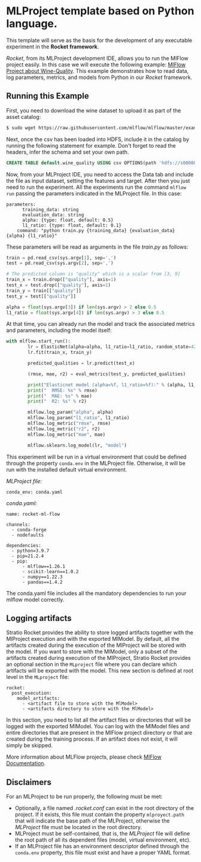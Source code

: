 # MLProject template based on Python language.
This template will serve as the basis for the development of any executable experiment in the **Rocket framework**.

*Rocket*, from its MLProject development IDE, allows you to run the MlFlow project easily. In this case we will execute the following example: [MlFlow Project about Wine-Quality](https://github.com/mlflow/mlflow/tree/master/examples/r_wine). This example demonstrates how to read data, log parameters, metrics, and models from Python in our *Rocket* framework.

## Running this Example

First, you need to download the wine dataset to upload it as part of the asset catalog:

```bash
$ sudo wget https://raw.githubusercontent.com/mlflow/mlflow/master/examples/sklearn_elasticnet_wine/wine-quality.csv
```

Next, once the csv has been loaded into HDFS, include it in the catalog by running the following statement for example. Don't forget to read the headers, infer the schema and set your own path.

```sql
CREATE TABLE default.wine_quality USING csv OPTIONS(path 'hdfs://s000001-hdfs-example.s000001/datasets/wine-quality.csv', header "true", inferSchema "true")
```

Now, from your MLProject IDE, you need to access the Data tab and include the file as input dataset, setting the features and target. After then you just need to run the experiment.
All the experiments run the command `mlflow run` passing the parameters indicated in the MLProject file. In this case:

```
parameters:
      training_data: string
      evaluation_data: string
      alpha: {type: float, default: 0.5}
      l1_ratio: {type: float, default: 0.1}
    command: "python train.py {training_data} {evaluation_data} {alpha} {l1_ratio}"
```

These parameters will be read as arguments in the file *train.py* as follows:

```python
train = pd.read_csv(sys.argv[1], sep=',')
test = pd.read_csv(sys.argv[2], sep=',')

# The predicted column is "quality" which is a scalar from [3, 9]
train_x = train.drop(["quality"], axis=1)
test_x = test.drop(["quality"], axis=1)
train_y = train[["quality"]]
test_y = test[["quality"]]

alpha = float(sys.argv[3]) if len(sys.argv) > 2 else 0.5
l1_ratio = float(sys.argv[4]) if len(sys.argv) > 3 else 0.5
```

At that time, you can already run the model and track the associated metrics and parameters, including the model itself:

```python
with mlflow.start_run():
        lr = ElasticNet(alpha=alpha, l1_ratio=l1_ratio, random_state=42)
        lr.fit(train_x, train_y)

        predicted_qualities = lr.predict(test_x)

        (rmse, mae, r2) = eval_metrics(test_y, predicted_qualities)

        print("Elasticnet model (alpha=%f, l1_ratio=%f):" % (alpha, l1_ratio))
        print("  RMSE: %s" % rmse)
        print("  MAE: %s" % mae)
        print("  R2: %s" % r2)

        mlflow.log_param("alpha", alpha)
        mlflow.log_param("l1_ratio", l1_ratio)
        mlflow.log_metric("rmse", rmse)
        mlflow.log_metric("r2", r2)
        mlflow.log_metric("mae", mae)

        mlflow.sklearn.log_model(lr, "model")
```

This experiment will be run in a virtual environment that could be defined through the property `conda.env` in the MLProject file. Otherwise, it will be run with the installed default virtual environment.

*MLProject file:*
```
conda_env: conda.yaml
```

*conda.yaml:*
```
name: rocket-ml-flow

channels:
  - conda-forge
  - nodefaults

dependencies:
  - python=3.9.7
  - pip=21.2.4
  - pip:
      - mlflow==1.26.1
      - scikit-learn==1.0.2
      - numpy==1.22.3
      - pandas==1.4.2
```

The conda.yaml file includes all the mandatory dependencies to run your mlflow model correctly.

## Logging artifacts

Stratio Rocket provides the ability to store logged artifacts together with the MlProject execution and with the exported MlModel.
By default, all the artifacts created during the execution of the MlProject will be stored with the model.
If you want to store with the MlModel, only a subset of the artifacts created during execution of the MlProject, Stratio Rocket provides an optional section in the `MLproject` file where you can declare which artifacts will be exported with the model.
This new section is defined at root level in the `MLproject` file:

```
rocket:
  post_execution:
    model_artifacts:
      - <artifact file to store with the MlModel>
      - <artifacts directory to store with the MlModel>
```

In this section, you need to list all the artifact files or directories that will be logged with the exported MlModel.
You can log with the MlModel files and entire directories that are present in the MlFlow project directory or that are created during the training process.
If an artifact does not exist, it will simply be skipped.

More information about MLFlow projects, please check [MlFlow Documentation](https://www.mlflow.org/docs/latest/index.html). 

## Disclaimers

For an MLProject to be run properly, the following must be met:
* Optionally, a file named *.rocket.conf* can exist in the root directory of the project. If it exists, this file must contain the property `mlproyect.path` that will indicate the base path of the MLProject, otherwise the *MLProject* file must be located in the root directory.
* MLProject must be self-contained, that is, the *MLProject* file will define the root path of all its dependent files (model, virtual environment, etc).
* If an MLProject file has an environment descriptor defined through the `conda.env` property, this file must exist and have a proper YAML format.

